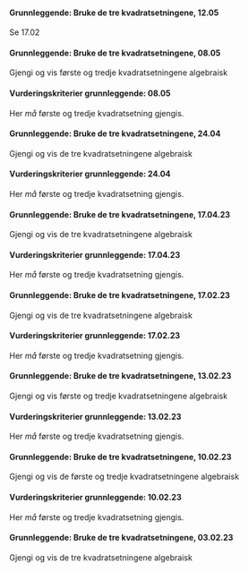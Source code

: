 #### Grunnleggende: Bruke de tre kvadratsetningene,  12.05

Se 17.02

#### Grunnleggende: Bruke de tre kvadratsetningene,  08.05

Gjengi og vis første og tredje kvadratsetningene algebraisk

#### Vurderingskriterier grunnleggende:  08.05

Her *må* første og tredje kvadratsetning gjengis.

#### Grunnleggende: Bruke de tre kvadratsetningene,  24.04

Gjengi og vis de tre kvadratsetningene algebraisk

#### Vurderingskriterier grunnleggende:  24.04

Her *må* første og tredje kvadratsetning gjengis.

#### Grunnleggende: Bruke de tre kvadratsetningene,  17.04.23

Gjengi og vis de tre kvadratsetningene algebraisk

#### Vurderingskriterier grunnleggende:  17.04.23

Her *må* første og tredje kvadratsetning gjengis.

#### Grunnleggende: Bruke de tre kvadratsetningene,  17.02.23

Gjengi og vis de tre kvadratsetningene algebraisk

#### Vurderingskriterier grunnleggende:  17.02.23

Her *må* første og tredje kvadratsetning gjengis.

#### Grunnleggende: Bruke de tre kvadratsetningene,  13.02.23

Gjengi og vis første og tredje kvadratsetningene algebraisk

#### Vurderingskriterier grunnleggende:  13.02.23

Her *må* første og tredje kvadratsetning gjengis.

#### Grunnleggende: Bruke de tre kvadratsetningene,  10.02.23

Gjengi og vis de første og tredje kvadratsetningene algebraisk

#### Vurderingskriterier grunnleggende:  10.02.23

Her *må* første og tredje kvadratsetning gjengis.

#### Grunnleggende: Bruke de tre kvadratsetningene,  03.02.23

Gjengi og vis de tre kvadratsetningene algebraisk

